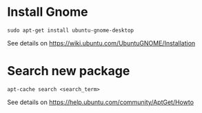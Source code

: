 # Install Gnome

    sudo apt-get install ubuntu-gnome-desktop

See details on <https://wiki.ubuntu.com/UbuntuGNOME/Installation> 

# Search new package

    apt-cache search <search_term>

See details on <https://help.ubuntu.com/community/AptGet/Howto> 